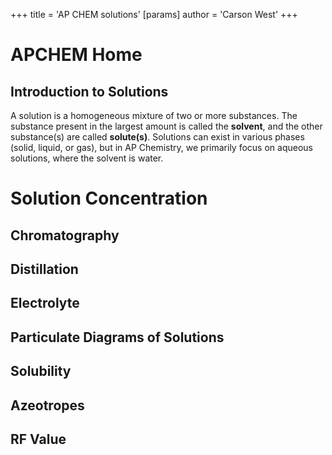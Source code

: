 +++
 title = 'AP CHEM solutions'
[params]
	author = 'Carson West'
+++
# APCHEM Home

## Introduction to Solutions
A solution is a homogeneous mixture of two or more substances. The substance present in the largest amount is called the **solvent**, and the other substance(s) are called **solute(s)**.  Solutions can exist in various phases (solid, liquid, or gas), but in AP Chemistry, we primarily focus on aqueous solutions, where the solvent is water.
# Solution Concentration
## Chromatography
## Distillation
## Electrolyte
## Particulate Diagrams of Solutions
## Solubility
## Azeotropes

## RF Value

